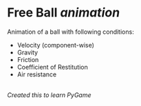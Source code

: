 # Free Ball *animation*
Animation of a ball with following conditions:
  <ul>
  <li>Velocity (component-wise)</li>
  <li>Gravity</li>
  <li>Friction</li>
  <li>Coefficient of Restitution</li>
  <li>Air resistance</li>
  </ul><br>
<i>Created this to learn PyGame</i>
